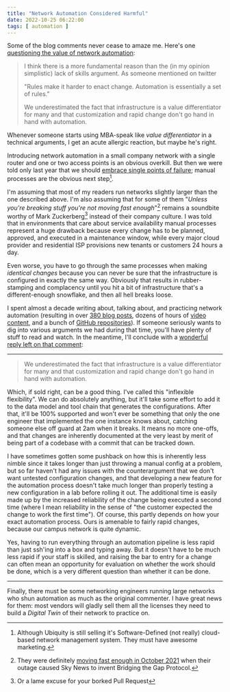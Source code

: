 ```yaml
---
title: "Network Automation Considered Harmful"
date: 2022-10-25 06:22:00
tags: [ automation ]
---
```

Some of the blog comments never cease to amaze me. Here's one [questioning the value of network automation](https://blog.ipspace.net/2022/10/repost-whats-wrong-network-automation.html#1421):

> I think there is a more fundamental reason than the (in my opinion simplistic) lack of skills argument. As someone mentioned on twitter
>
> "Rules make it harder to enact change. Automation is essentially a set of rules."
>
> We underestimated the fact that infrastructure is a value differentiator for many and that customization and rapid change don't go hand in hand with automation.

Whenever someone starts using MBA-speak like _value differentiator_ in a technical arguments, I get an acute allergic reaction, but maybe he's right.
<!--more-->
Introducing network automation in a small company network with a single router and one or two access points is an obvious overkill. But then we were told only last year that we should [embrace single points of failure](https://blog.ipspace.net/2021/07/network-design-tricycles-carriers.html); manual processes are the obvious next step[^1].

[^1]: Although Ubiquity is still selling it's Software-Defined (not really) cloud-based network management system. They must have awesome marketing.

I'm assuming that most of my readers run networks slightly larger than the one described above. I'm also assuming that for some of them "_Unless you're breaking stuff you're not moving fast enough_"[^2] remains a soundbite worthy of Mark Zuckerberg[^3] instead of their company culture. I was told that in environments that care about service availability manual processes represent a huge drawback because every change has to be planned, approved, and executed in a maintenance window, while every major cloud provider and residential ISP provisions new tenants or customers 24 hours a day.

Even worse, you have to go through the same processes when making *identical changes* because you can never be sure that the infrastructure is configured in exactly the same way. Obviously that results in rubber-stamping and complacency until you hit a bit of infrastructure that's a different-enough snowflake, and then all hell breaks loose.

I spent almost a decade writing about, talking about, and practicing network automation (resulting in over [380 blog posts](https://blog.ipspace.net/tag/automation.html), dozens of hours of [video content](https://my.ipspace.net/bin/list?id=NetOps), and a bunch of [GitHub repositories](https://github.com/ipspace)). If someone seriously wants to dig into various arguments we had during that time, you'll have plenty of stuff to read and watch. In the meantime, I'll conclude with a [wonderful reply left on that comment](https://blog.ipspace.net/2022/10/repost-whats-wrong-network-automation.html#1422):

[^2]: They were definitely [moving fast enough in October 2021](https://blog.ipspace.net/2021/10/circular-dependencies-considered-harmful.html) when their outage caused Sky News to invent Bridging the Gap Protocol.

[^3]: Or a lame excuse for your borked Pull Request

---

> We underestimated the fact that infrastructure is a value differentiator for many and that customization and rapid change don't go hand in hand with automation.

Which, if sold right, can be a good thing. I've called this "inflexible flexibility". We can do absolutely anything, but it'll take some effort to add it to the data model and tool chain that generates the configurations. After that, it'll be 100% supported and won't ever be something that only the one engineer that implemented the one instance knows about, catching someone else off guard at 2am when it breaks. It means no more one-offs, and that changes are inherently documented at the very least by merit of being part of a codebase with a commit that can be tracked down.

I have sometimes gotten some pushback on how this is inherently less nimble since it takes longer than just throwing a manual config at a problem, but so far haven't had any issues with the counterargument that we don't want untested configuration changes, and that developing a new feature for the automation process doesn't take much longer than properly testing a new configuration in a lab before rolling it out. The additional time is easily made up by the increased reliability of the change being executed a second time (where I mean reliability in the sense of "the customer expected the change to work the first time"). Of course, this partly depends on how your exact automation process. Ours is amenable to fairly rapid changes, because our campus network is quite dynamic.

Yes, having to run everything through an automation pipeline is less rapid than just ssh'ing into a box and typing away. But it doesn't have to be much less rapid if your staff is skilled, and raising the bar to entry for a change can often mean an opportunity for evaluation on whether the work should be done, which is a very different question than whether it can be done.

---

Finally, there must be some networking engineers running large networks who shun automation as much as the original commenter. I have great news for them: most vendors will gladly sell them all the licenses they need to build a _Digital Twin_ of their network to practice on.